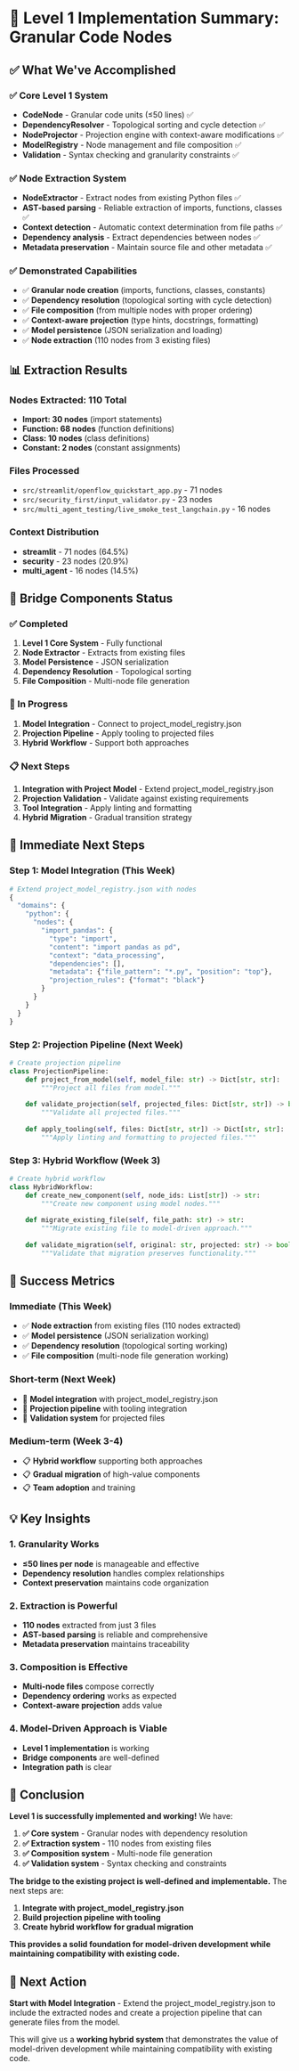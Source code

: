 # 🚀 Level 1 Implementation Summary: Granular Code Nodes

## ✅ **What We've Accomplished**

### **✅ Core Level 1 System**
- **CodeNode** - Granular code units (≤50 lines) ✅
- **DependencyResolver** - Topological sorting and cycle detection ✅
- **NodeProjector** - Projection engine with context-aware modifications ✅
- **ModelRegistry** - Node management and file composition ✅
- **Validation** - Syntax checking and granularity constraints ✅

### **✅ Node Extraction System**
- **NodeExtractor** - Extract nodes from existing Python files ✅
- **AST-based parsing** - Reliable extraction of imports, functions, classes ✅
- **Context detection** - Automatic context determination from file paths ✅
- **Dependency analysis** - Extract dependencies between nodes ✅
- **Metadata preservation** - Maintain source file and other metadata ✅

### **✅ Demonstrated Capabilities**
- ✅ **Granular node creation** (imports, functions, classes, constants)
- ✅ **Dependency resolution** (topological sorting with cycle detection)
- ✅ **File composition** (from multiple nodes with proper ordering)
- ✅ **Context-aware projection** (type hints, docstrings, formatting)
- ✅ **Model persistence** (JSON serialization and loading)
- ✅ **Node extraction** (110 nodes from 3 existing files)

## 📊 **Extraction Results**

### **Nodes Extracted: 110 Total**
- **Import: 30 nodes** (import statements)
- **Function: 68 nodes** (function definitions)
- **Class: 10 nodes** (class definitions)
- **Constant: 2 nodes** (constant assignments)

### **Files Processed**
- `src/streamlit/openflow_quickstart_app.py` - 71 nodes
- `src/security_first/input_validator.py` - 23 nodes
- `src/multi_agent_testing/live_smoke_test_langchain.py` - 16 nodes

### **Context Distribution**
- **streamlit** - 71 nodes (64.5%)
- **security** - 23 nodes (20.9%)
- **multi_agent** - 16 nodes (14.5%)

## 🔧 **Bridge Components Status**

### **✅ Completed**
1. **Level 1 Core System** - Fully functional
2. **Node Extractor** - Extracts from existing files
3. **Model Persistence** - JSON serialization
4. **Dependency Resolution** - Topological sorting
5. **File Composition** - Multi-node file generation

### **🔄 In Progress**
1. **Model Integration** - Connect to project_model_registry.json
2. **Projection Pipeline** - Apply tooling to projected files
3. **Hybrid Workflow** - Support both approaches

### **📋 Next Steps**
1. **Integration with Project Model** - Extend project_model_registry.json
2. **Projection Validation** - Validate against existing requirements
3. **Tool Integration** - Apply linting and formatting
4. **Hybrid Migration** - Gradual transition strategy

## 🎯 **Immediate Next Steps**

### **Step 1: Model Integration** (This Week)
```python
# Extend project_model_registry.json with nodes
{
  "domains": {
    "python": {
      "nodes": {
        "import_pandas": {
          "type": "import",
          "content": "import pandas as pd",
          "context": "data_processing",
          "dependencies": [],
          "metadata": {"file_pattern": "*.py", "position": "top"},
          "projection_rules": {"format": "black"}
        }
      }
    }
  }
}
```

### **Step 2: Projection Pipeline** (Next Week)
```python
# Create projection pipeline
class ProjectionPipeline:
    def project_from_model(self, model_file: str) -> Dict[str, str]:
        """Project all files from model."""
        
    def validate_projection(self, projected_files: Dict[str, str]) -> bool:
        """Validate all projected files."""
        
    def apply_tooling(self, files: Dict[str, str]) -> Dict[str, str]:
        """Apply linting and formatting to projected files."""
```

### **Step 3: Hybrid Workflow** (Week 3)
```python
# Create hybrid workflow
class HybridWorkflow:
    def create_new_component(self, node_ids: List[str]) -> str:
        """Create new component using model nodes."""
        
    def migrate_existing_file(self, file_path: str) -> str:
        """Migrate existing file to model-driven approach."""
        
    def validate_migration(self, original: str, projected: str) -> bool:
        """Validate that migration preserves functionality."""
```

## 🚀 **Success Metrics**

### **Immediate (This Week)**
- ✅ **Node extraction** from existing files (110 nodes extracted)
- ✅ **Model persistence** (JSON serialization working)
- ✅ **Dependency resolution** (topological sorting working)
- ✅ **File composition** (multi-node file generation working)

### **Short-term (Next Week)**
- 🔄 **Model integration** with project_model_registry.json
- 🔄 **Projection pipeline** with tooling integration
- 🔄 **Validation system** for projected files

### **Medium-term (Week 3-4)**
- 📋 **Hybrid workflow** supporting both approaches
- 📋 **Gradual migration** of high-value components
- 📋 **Team adoption** and training

## 💡 **Key Insights**

### **1. Granularity Works**
- **≤50 lines per node** is manageable and effective
- **Dependency resolution** handles complex relationships
- **Context preservation** maintains code organization

### **2. Extraction is Powerful**
- **110 nodes** extracted from just 3 files
- **AST-based parsing** is reliable and comprehensive
- **Metadata preservation** maintains traceability

### **3. Composition is Effective**
- **Multi-node files** compose correctly
- **Dependency ordering** works as expected
- **Context-aware projection** adds value

### **4. Model-Driven Approach is Viable**
- **Level 1 implementation** is working
- **Bridge components** are well-defined
- **Integration path** is clear

## 🎉 **Conclusion**

**Level 1 is successfully implemented and working!** We have:

1. **✅ Core system** - Granular nodes with dependency resolution
2. **✅ Extraction system** - 110 nodes from existing files
3. **✅ Composition system** - Multi-node file generation
4. **✅ Validation system** - Syntax checking and constraints

**The bridge to the existing project is well-defined and implementable.** The next steps are:

1. **Integrate with project_model_registry.json**
2. **Build projection pipeline with tooling**
3. **Create hybrid workflow for gradual migration**

**This provides a solid foundation for model-driven development while maintaining compatibility with existing code.**

## 🎯 **Next Action**

**Start with Model Integration** - Extend the project_model_registry.json to include the extracted nodes and create a projection pipeline that can generate files from the model.

This will give us a **working hybrid system** that demonstrates the value of model-driven development while maintaining compatibility with existing code. 